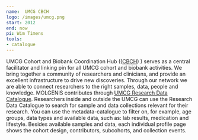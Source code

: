 ```yaml
---
name:  UMCG CBCH
logo: /images/umcg.png 
start: 2012
end: now
pi: Wim Timens
tools:
- catalogue
---
```

UMCG Cohort and Biobank Coordination Hub 
(([CBCH](https://umcgresearch.org/w/umcg-cohort-and-biobank-coordination-hub)) ) 
serves as a central facilitator and linking pin for all UMCG cohort and biobank activities. 
We bring together a community of researchers and clinicians, and provide 
an excellent infrastructure to drive new discoveries. 
Through our network we are able to connect researchers to the right samples, data, people and knowledge.
MOLGENIS contributes through [UMCG Research Data Catalogue](http://umcgresearchdatacatalogue.nl/).
Researchers inside and outside the UMCG can use the Research Data Catalogue to search for sample and data collections relevant for their research. 
You can use the metadata-catalogue to filter on, for example, age groups, data types and available data, such as: lab results, medication and lifestyle.
Besides available samples and data, each individual profile page shows the cohort design, contributors, subcohorts, and collection events.

